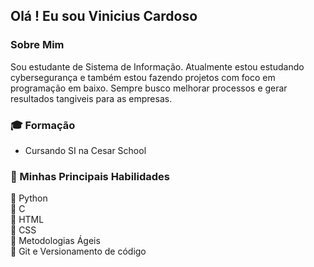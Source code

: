 ## Olá ! Eu sou Vinicius Cardoso

### Sobre Mim

Sou estudante de Sistema de Informação. Atualmente estou estudando cybersegurança
e também estou fazendo projetos com foco em programação em baixo. Sempre busco melhorar processos
e gerar resultados tangiveis para as empresas. 

### :mortar_board: Formação 
- Cursando SI na Cesar School

### :file_folder: Minhas Principais Habilidades 
:red_circle: Python \
:red_circle: C \
:red_circle: HTML \
:red_circle: CSS\
:red_circle: Metodologias Ágeis\
:red_circle: Git e Versionamento de código 


